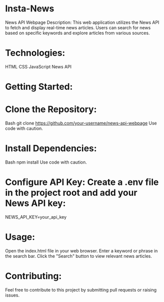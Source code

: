 # Insta-News

News API Webpage
Description:
This web application utilizes the News API to fetch and display real-time news articles. Users can search for news based on specific keywords and explore articles from various sources.

# Technologies:

HTML
CSS
JavaScript
News API

# Getting Started:

# Clone the Repository:
Bash
git clone https://github.com/your-username/news-api-webpage
Use code with caution.

# Install Dependencies:
Bash
npm install
Use code with caution.

# Configure API Key: Create a .env file in the project root and add your News API key:
NEWS_API_KEY=your_api_key

# Usage:

Open the index.html file in your web browser.
Enter a keyword or phrase in the search bar.
Click the "Search" button to view relevant news articles.
# Contributing:

Feel free to contribute to this project by submitting pull requests or raising issues.
